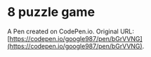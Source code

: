 # 8 puzzle game

A Pen created on CodePen.io. Original URL: [https://codepen.io/google987/pen/bGrVVNG](https://codepen.io/google987/pen/bGrVVNG).


